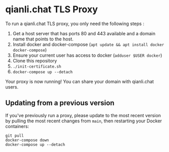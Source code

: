 # qianli.chat TLS Proxy

To run a qianli.chat TLS proxy, you only need the following steps :

1. Get a host server that has ports 80 and 443 available and a domain name that points to the host.
1. Install docker and docker-compose (`apt update && apt install docker docker-compose`)
1. Ensure your current user has access to docker (`adduser $USER docker`)
1. Clone this repository
1. `./init-certificate.sh`
1. `docker-compose up --detach`

Your proxy is now running! You can share your domain with qianli.chat users.

## Updating from a previous version

If you've previously run a proxy, please update to the most recent version by pulling the most recent changes from `main`, then restarting your Docker containers:

```shell
git pull
docker-compose down
docker-compose up --detach
```
